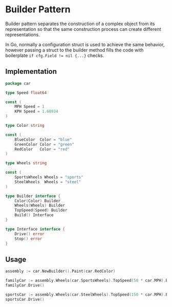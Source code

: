 # Builder Pattern

Builder pattern separates the construction of a complex object from its
representation so that the same construction process can create different
representations.

In Go, normally a configuration struct is used to achieve the same behavior,
however passing a struct to the builder method fills the code with boilerplate
`if cfg.Field != nil {...}` checks.

## Implementation

```go
package car

type Speed float64

const (
    MPH Speed = 1
    KPH Speed = 1.60934
)

type Color string

const (
    BlueColor  Color = "blue"
    GreenColor Color = "green" 
    RedColor   Color = "red"      
)

type Wheels string

const (
    SportsWheels Wheels = "sports"
    SteelWheels  Wheels = "steel"
)

type Builder interface {
    Color(Color) Builder
    Wheels(Wheels) Builder
    TopSpeed(Speed) Builder
    Build() Interface
}

type Interface interface {
    Drive() error
    Stop() error
}
```

## Usage

```go
assembly := car.NewBuilder().Paint(car.RedColor)

familyCar := assembly.Wheels(car.SportsWheels).TopSpeed(50 * car.MPH).Build()
familyCar.Drive()

sportsCar := assembly.Wheels(car.SteelWheels).TopSpeed(150 * car.MPH).Build()
sportsCar.Drive()
```
